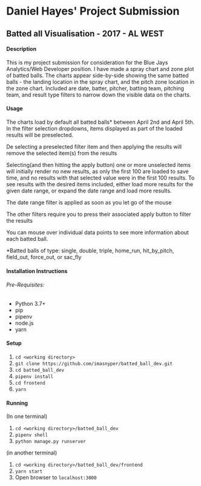 # **Daniel Hayes' Project Submission**
## **Batted all Visualisation - 2017 - AL WEST**

#### **Description**
This is my project submission for consideration for the Blue Jays Analytics/Web Developer position. I have made a spray chart and zone plot of batted balls. The charts appear side-by-side showing the same batted balls - the landing location in the spray chart, and the pitch zone location in the zone chart. Included are date, batter, pitcher, batting team, pitching team, and result type filters to narrow down the visible data on the charts. 

#### **Usage**
The charts load by default all batted balls* between April 2nd and April 5th. In the filter selection dropdowns, items displayed as part of the loaded results will be preselected. 

De selecting a preselected filter item and then applying the results will remove the selected item(s) from the results

Selecting(and then hitting the apply button) one or more unselected items will initially render no new results, as only the first 100 are loaded to save time, and no results with that selected value were in the first 100 results. To see results with the desired items included, either load more results for the given date range, or expand the date range and load more results.

The date range filter is applied as soon as you let go of the mouse

The other filters require you to press their associated apply button to filter the results

You can mouse over individual data points to see more information about each batted ball.

*Batted balls of type: single, double, triple, home_run, hit_by_pitch, field_out, force_out, or sac_fly

#### **Installation Instructions**
###### Pre-Requisites:
- Python 3.7+
- pip
- pipenv
- node.js
- yarn

#### Setup
1. `cd <working directory>`
2. `git clone https://github.com/imasnyper/batted_ball_dev.git`
3. `cd batted_ball_dev`
4. `pipenv install`
5. `cd frontend`
6. `yarn`

#### Running
(In one terminal)
1. `cd <working directory>/batted_ball_dev`
2. `pipenv shell`
3. `python manage.py runserver`

(in another terminal)
1. `cd <working directory>/batted_ball_dev/frontend`
2. `yarn start`
3. Open browser to `localhost:3000`

